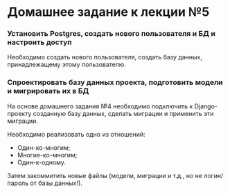 # Домашнее задание к лекции №5

### Установить Postgres, создать нового пользователя и БД и настроить доступ
Необходимо создать нового пользователя, создать базу данных, принадлежащему этому пользователю.

### Спроектировать базу данных проекта, подготовить модели и мигрировать их в БД
На основе домашнего задания №4 необходимо подключить к Django-проекту созданную базу данных, сделать миграции и применить
эти миграции.

Необходимо реализовать одно из отношений:
- Один-ко-многим;
- Многие-ко-многим;
- Один-к-одному.

Затем закоммитить новые файлы (модели, миграции и т.д., но не логин/пароль от базы данных!).
